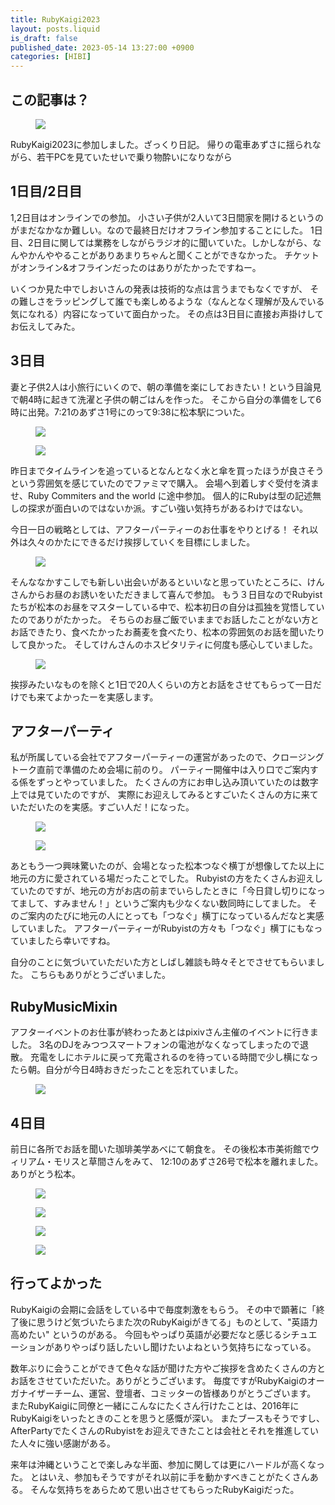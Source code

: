 ```yaml
---
title: RubyKaigi2023
layout: posts.liquid
is_draft: false
published_date: 2023-05-14 13:27:00 +0900
categories: [HIBI]
---
```


## この記事は？

<figure><img class="in_article" src="/public/images/2023/05/IMG_3182.jpg"></figure>

RubyKaigi2023に参加しました。ざっくり日記。
帰りの電車あずさに揺られながら、若干PCを見ていたせいで乗り物酔いになりながら


## 1日目/2日目

1,2日目はオンラインでの参加。
小さい子供が2人いて3日間家を開けるというのがまだなかなか難しい。なので最終日だけオフライン参加することにした。
1日目、2日目に関しては業務をしながらラジオ的に聞いていた。しかしながら、なんやかんややることがありあまりちゃんと聞くことができなかった。
チケットがオンライン&オフラインだったのはありがたかったですねー。

いくつか見た中でしおいさんの発表は技術的な点は言うまでもなくですが、
その難しさをラッピングして誰でも楽しめるような（なんとなく理解が及んでいる気になれる）内容になっていて面白かった。
その点は3日目に直接お声掛けしてお伝えしてみた。

## 3日目

妻と子供2人は小旅行にいくので、朝の準備を楽にしておきたい！という目論見で朝4時に起きて洗濯と子供の朝ごはんを作った。
そこから自分の準備をして6時に出発。7:21のあずさ1号にのって9:38に松本駅についた。

<figure><img class="in_article" src="/public/images/2023/05/IMG_3123.jpg"></figure>

<figure><img class="in_article" src="/public/images/2023/05/DSC00008.JPG"></figure>


昨日までタイムラインを追っているとなんとなく水と傘を買ったほうが良さそうという雰囲気を感じていたのでファミマで購入。
会場へ到着しすぐ受付を済ませ、Ruby Commiters and the world に途中参加。
個人的にRubyは型の記述無しの探求が面白いのではないか派。すごい強い気持ちがあるわけではない。

今日一日の戦略としては、アフターパーティーのお仕事をやりとげる！
それ以外は久々のかたにできるだけ挨拶していくを目標にしました。

<figure><img class="in_article" src="/public/images/2023/05/DSC00012.JPG"></figure>

そんななかすこしでも新しい出会いがあるといいなと思っていたところに、けんさんからお昼のお誘いをいただきまして喜んで参加。
もう３日目なのでRubyistたちが松本のお昼をマスターしている中で、松本初日の自分は孤独を覚悟していたのでありがたかった。
そちらのお昼ご飯でいままでお話したことがない方とお話できたり、食べたかったお蕎麦を食べたり、松本の雰囲気のお話を聞いたりして良かった。
そしてけんさんのホスピタリティに何度も感心していました。

<figure><img class="in_article" src="/public/images/2023/05/DSC00016.JPG"></figure>

挨拶みたいなものを除くと1日で20人くらいの方とお話をさせてもらって一日だけでも来てよかったーを実感します。

## アフターパーティ

私が所属している会社でアフターパーティーの運営があったので、クロージングトーク直前で準備のため会場に前のり。
パーティー開催中は入り口でご案内する係をずっとやっていました。
たくさんの方にお申し込み頂いていたのは数字上では見ていたのですが、
実際にお迎えしてみるとすごいたくさんの方に来ていただいたのを実感。すごい人だ！になった。

<figure><img class="in_article" src="/public/images/2023/05/DSC00029.JPG"></figure>

<figure><img class="in_article" src="/public/images/2023/05/DSC00022.JPG"></figure>

あともう一つ興味驚いたのが、会場となった松本つなぐ横丁が想像してた以上に地元の方に愛されている場だったことでした。
Rubyistの方をたくさんお迎えしていたのですが、地元の方がお店の前までいらしたときに「今日貸し切りになってまして、すみません！」というご案内も少なくない数同時にしてました。
そのご案内のたびに地元の人にとっても「つなぐ」横丁になっているんだなと実感していました。
アフターパーティーがRubyistの方々も「つなぐ」横丁にもなっていましたら幸いですね。

自分のことに気づいていただいた方としばし雑談も時々そとでさせてもらいました。
こちらもありがとうございました。

## RubyMusicMixin

アフターイベントのお仕事が終わったあとはpixivさん主催のイベントに行きました。
3名のDJをみつつスマートフォンの電池がなくなってしまったので退散。
充電をしにホテルに戻って充電されるのを待っている時間で少し横になったら朝。自分が今日4時おきだったことを忘れていました。

<figure><img class="in_article" src="/public/images/2023/05/IMG_3135.jpg"></figure>


## 4日目

前日に各所でお話を聞いた珈琲美学あべにて朝食を。
その後松本市美術館でウィリアム・モリスと草間さんをみて、
12:10のあずさ26号で松本を離れました。ありがとう松本。

<figure><img class="in_article" src="/public/images/2023/05/DSC00035.JPG"></figure>
<figure><img class="in_article" src="/public/images/2023/05/DSC00037.JPG"></figure>
<figure><img class="in_article" src="/public/images/2023/05/DSC00039.JPG"></figure>
<figure><img class="in_article" src="/public/images/2023/05/DSC00043.JPG"></figure>

## 行ってよかった

RubyKaigiの会期に会話をしている中で毎度刺激をもらう。
その中で顕著に「終了後に思うけど気づいたらまた次のRubyKaigiがきてる」ものとして、"英語力高めたい" というのがある。
今回もやっぱり英語が必要だなと感じるシチュエーションがありやっぱり話したいし聞けたいよねという気持ちになっている。

数年ぶりに会うことができて色々な話が聞けた方やご挨拶を含めたくさんの方とお話をさせていただいた。ありがとうございます。
毎度ですがRubyKaigiのオーガナイザーチーム、運営、登壇者、コミッターの皆様ありがとうございます。
またRubyKaigiに同僚と一緒にこんなにたくさん行けたことは、2016年にRubyKaigiをいったときのことを思うと感慨が深い。
またブースもそうですし、AfterPartyでたくさんのRubyistをお迎えできたことは会社とそれを推進していた人々に強い感謝がある。

来年は沖縄ということで楽しみな半面、参加に関しては更にハードルが高くなった。
とはいえ、参加もそうですがそれ以前に手を動かすべきことがたくさんある。
そんな気持ちをあらためて思い出させてもらったRubyKaigiだった。